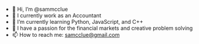 - 👋 Hi, I’m @sammcclue
- 👀 I currently work as an Accountant 
- 🌱 I’m currently learning Python, JavaScript, and C++
- 💞️ I have a passion for the financial markets and creative problem solving
- 📫 How to reach me: samcclue@gmail.com

<!---
sammcclue/sammcclue is a ✨ special ✨ repository because its `README.md` (this file) appears on your GitHub profile.
You can click the Preview link to take a look at your changes.
--->
